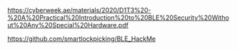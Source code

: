 https://cyberweek.ae/materials/2020/D1T3%20-%20A%20Practical%20Introduction%20to%20BLE%20Security%20Without%20Any%20Special%20Hardware.pdf

https://github.com/smartlockpicking/BLE_HackMe
